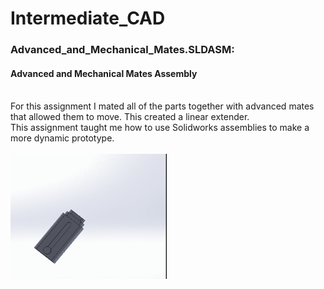 # Intermediate_CAD

### Advanced_and_Mechanical_Mates.SLDASM:
#### Advanced and Mechanical Mates Assembly
<br />
For this assignment I mated all of the parts together with advanced mates that allowed them to move. This created a linear extender.<br />
This assignment taught me how to use Solidworks assemblies to make a more dynamic prototype.<br />
<br />



  <IMG SRC="Images/ezgif.com-gif-maker (1).gif"  width="250" height="200">
<br />
<br />
